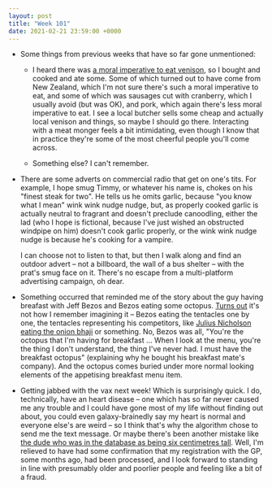 ```yaml
---
layout: post
title: "Week 101"
date: 2021-02-21 23:59:00 +0000
---
```


- Some things from previous weeks that have so far gone unmentioned:

  - I heard there was [a moral imperative to eat venison](https://twitter.com/dreamboatslim/status/1357677162493575169), so I bought and cooked and ate some.
    Some of which turned out to have come from New Zealand, which I'm not sure there's such a moral imperative to eat, and some of which was sausages cut with cranberry, which I usually avoid (but was OK), and pork, which again there's less moral imperative to eat.
    I see a local butcher sells some cheap and actually local venison and things, so maybe I should go there. Interacting with a meat monger feels a bit intimidating,
    even though I know that in practice they're some of the most cheerful people you'll come across.

  - Something else? I can't remember.

- There are some adverts on commercial radio that get on one's tits.
  For example, I hope smug Timmy, or whatever his name is, chokes on his "finest steak for two".
  He tells us he omits garlic, because "you know what I mean" wink wink nudge nudge, but, as properly cooked garlic is actually neutral to fragrant and doesn't preclude canoodling, either the lad (who I hope is fictional, because I've just wished an obstructed windpipe on him) doesn't cook garlic properly, or the wink wink nudge nudge is because he's cooking for a vampire.

  I can choose not to listen to that, but then I walk along and find an outdoor advert – not a billboard, the wall of a bus shelter – with the prat's smug face on it.
  There's no escape from a multi-platform advertising campaign, oh dear.

- Something occurred that reminded me of the story about the guy having breafast with Jeff Bezos and Bezos eating some octopus.
  [Turns out](https://www.businessinsider.com/amazon-ceo-jeff-bezos-breakfast-octopus-2017-12) it's not how I remember imagining it –
  Bezos eating the tentacles one by one, the tentacles representing his competitors,
  like [Julius Nicholson eating the onion bhaji](https://www.youtube.com/watch?v=pF3a-DQdDJI&t=4) or something.
  No, Bezos was all,
  "You're the octopus that I'm having for breakfast ... When I look at the menu, you're the thing I don't understand, the thing I've never had. I must have the breakfast octopus"
  (explaining why he bought his breakfast mate's company). And the octopus comes buried under more normal looking elements of the appetising breakfast menu item.

- Getting jabbed with the vax next week!
  Which is surprisingly quick. I do, technically, have an heart disease –
  one which has so far never caused me any trouble and I could have gone most of my life without finding out about,
  you could even galaxy-brainedly say my heart is normal and everyone else's are weird – so I think that's why the algorithm chose to send me the text message.
  Or maybe there's been another mistake like [the dude who was in the database as being six centimetres tall](https://www.liverpoolecho.co.uk/news/liverpool-news/invited-covid-vaccine-because-nhs-19857990).
  Well, I'm relieved to have had some confirmation that my registration with the GP, some months ago, had been processed,
  and I look forward to standing in line with presumably older and poorlier people and feeling like a bit of a fraud.
